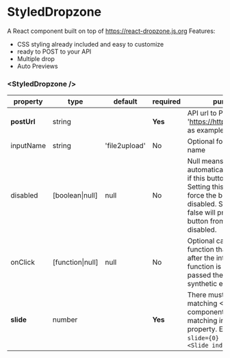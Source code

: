 # StyledDropzone

A React component built on top of https://react-dropzone.js.org
Features:

- CSS styling already included and easy to customize
- ready to POST to your API
- Multiple drop
- Auto Previews

### &lt;StyledDropzone />

| property    | type                 | default       | required | purpose                                                                                                                                                                                                    |
| ----------- | -------------------- | ------------- | -------- | ---------------------------------------------------------------------------------------------------------------------------------------------------------------------------------------------------------- |
| **postUrl** | string               |               | **Yes**  | API url to POST, use 'https://httpbin.org/post' as example                                                                                                                                                 |
| inputName   | string               | 'file2upload' | No       | Optional form data input name                                                                                                                                                                              |
| disabled    | [boolean&#124;null]  | null          | No       | Null means Dot will automatically determine if this button is disabled. Setting this to true will force the button to be disabled. Setting this to false will prevent the button from ever being disabled. |
| onClick     | [function&#124;null] | null          | No       | Optional callback function that is called after the internal onClick function is called. It is passed the React synthetic event                                                                            |
| **slide**   | number               |               | **Yes**  | There must be a matching &lt;Slide /> component with a matching index property. Example: `<Dot slide={0} />` will match `<Slide index={0} />`                                                              |
